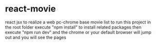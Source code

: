 # react-movie
react jsx to realize a web pc-chrome base movie list
to run this project
in the root folder execute "npm install" to install related packages
then execute "npm run dev" and the chrome or your default browser will jump out
and you will see the pages
